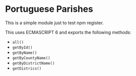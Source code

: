 # Portuguese Parishes

This is a simple module just to test npm register.

This uses ECMASCRIPT 6 and exports the following methods:

- `all()`
- `getById()`
- `getByName()`
- `getByCountyName()`
- `getByDistrictName()`
- `getDistrics()`
